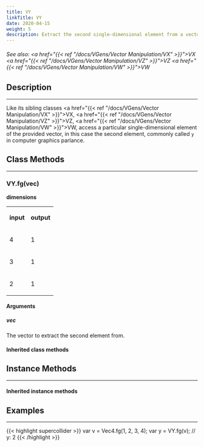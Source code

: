 ```yaml
---
title: VY
linkTitle: VY
date: 2020-04-15
weight: 5
description: Extract the second single-dimensional element from a vector
---
```

<!-- generated file, please edit the original .schelp file(in the Scintillator repository) and then run schelpToMarkDown.scdscript to regenerate. -->
###### See also: <a href="{{< ref "/docs/VGens/Vector Manipulation/VX" >}}">VX</a> <a href="{{< ref "/docs/VGens/Vector Manipulation/VZ" >}}">VZ</a> <a href="{{< ref "/docs/VGens/Vector Manipulation/VW" >}}">VW</a> 



## Description
---



Like its sibling classes <a href="{{< ref "/docs/VGens/Vector Manipulation/VX" >}}">VX</a>, <a href="{{< ref "/docs/VGens/Vector Manipulation/VZ" >}}">VZ</a>, <a href="{{< ref "/docs/VGens/Vector Manipulation/VW" >}}">VW</a>, access a particular single-dimensional element of the provided vector, in this case the second element, commonly called <code>y</code> in computer graphics parlance.



## Class Methods
---



### VY.fg(vec)



<strong>dimensions</strong>


<table>
<tr><td>

<strong>input</strong>

</td><td>

<strong>output</strong>

</td></tr>
<tr><td>

4

</td><td>

1

</td></tr>
<tr><td>

3

</td><td>

1

</td></tr>
<tr><td>

2

</td><td>

1

</td></tr>

</table>


#### Arguments

##### vec



The vector to extract the second element from.





#### Inherited class methods



## Instance Methods
---



#### Inherited instance methods



## Examples
---



{{< highlight supercollider >}}
var v = Vec4.fg(1, 2, 3, 4);
var y = VY.fg(v); // y: 2
{{< /highlight >}}






